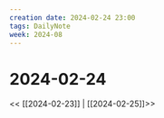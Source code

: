 ```yaml
---
creation date: 2024-02-24 23:00
tags: DailyNote
week: 2024-08
---
```


# 2024-02-24

<< [[2024-02-23]] | [[2024-02-25]]>>

